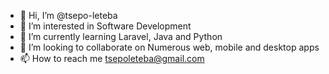 - 👋 Hi, I’m @tsepo-leteba
- 👀 I’m interested in Software Development 
- 🌱 I’m currently learning Laravel, Java and Python  
- 💞️ I’m looking to collaborate on Numerous web, mobile and desktop apps
- 📫 How to reach me tsepoleteba@gmail.com

<!---
tsepo-leteba/tsepo-leteba is a ✨ special ✨ repository because its `README.md` (this file) appears on your GitHub profile.
You can click the Preview link to take a look at your changes.
--->
